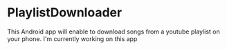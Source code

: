 # PlaylistDownloader

This Android app will enable to download songs from a youtube playlist on your phone.
I'm currently working on this app
